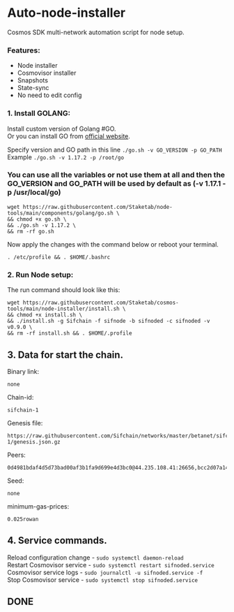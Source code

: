 # Auto-node-installer
Cosmos SDK multi-network automation script for node setup.  
### Features:  
- Node installer
- Cosmovisor installer
- Snapshots
- State-sync
- No need to edit config

### 1. Install GOLANG:
Install custom version of Golang #GO.  
Or you can install GO from [official website](https://golang.org/doc/install).  

Specify version and GO path in this line `./go.sh -v GO_VERSION -p GO_PATH`  
Example `./go.sh -v 1.17.2 -p /root/go`  

### You can use all the variables or not use them at all and then the GO_VERSION and GO_PATH will be used by default as (-v 1.17.1 -p /usr/local/go)  

```
wget https://raw.githubusercontent.com/Staketab/node-tools/main/components/golang/go.sh \
&& chmod +x go.sh \
&& ./go.sh -v 1.17.2 \
&& rm -rf go.sh
```
Now apply the changes with the command below or reboot your terminal.  
```
. /etc/profile && . $HOME/.bashrc
```

### 2. Run Node setup:
The run command should look like this:
```
wget https://raw.githubusercontent.com/Staketab/cosmos-tools/main/node-installer/install.sh \
&& chmod +x install.sh \
&& ./install.sh -g Sifchain -f sifnode -b sifnoded -c sifnoded -v v0.9.0 \
&& rm -rf install.sh && . $HOME/.profile
```
## 3. Data for start the chain. 
Binary link:
```
none
```
Chain-id:
```
sifchain-1
```  
Genesis file:
```
https://raw.githubusercontent.com/Sifchain/networks/master/betanet/sifchain-1/genesis.json.gz
```
Peers:
```
0d4981bdaf4d5d73bad00af3b1fa9d699e4d3bc0@44.235.108.41:26656,bcc2d07a14a8a0b3aa202e9ac106dec0bef91fda@13.55.247.60:26656,663dec65b754aceef5fcccb864048305208e7eb2@34.248.110.88:26656,0120f0a48e7e81cc98829ef4f5b39480f11ecd5a@52.76.185.17:26656
```
Seed:
```
none
```
minimum-gas-prices:
```
0.025rowan
```

## 4. Service commands.
Reload configuration change - `sudo systemctl daemon-reload`  
Restart Cosmovisor service - `sudo systemctl restart sifnoded.service`  
Cosmovisor service logs - `sudo journalctl -u sifnoded.service -f`  
Stop Cosmovisor service - `sudo systemctl stop sifnoded.service`  

## DONE
